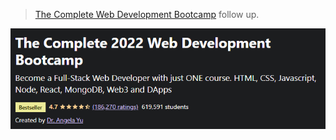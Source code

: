 > [The Complete Web Development Bootcamp](https://www.udemy.com/course/the-complete-web-development-bootcamp/) follow up.


![image](/course.PNG)

